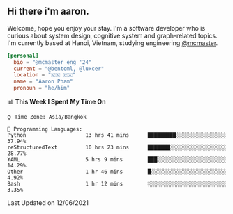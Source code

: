 <h2><b>Hi there i'm aaron. </b></h2>

Welcome, hope you enjoy your stay. I'm a software developer who is curious about system design, cognitive system and graph-related topics. I'm currently based at Hanoi, Vietnam, studying engineering [@mcmaster](https://www.mcmaster.ca/).

```toml
[personal]
  bio = "@mcmaster eng '24"
  current = "@bentoml, @luxcer"
  location = "🇻🇳 🇨🇦"
  name = "Aaron Pham"
  pronoun = "he/him"
```
<!--<img src="https://github-readme-stats.vercel.app/api?username=aarnphm&show_icons=true&count_private=true&theme=dark" height="170"/>-->
<!--<img src="https://github-readme-stats.vercel.app/api/top-langs/?username=aarnphm&layout=compact&hide=css&theme=dark" height="170" />-->

<!--START_SECTION:waka-->
📊 **This Week I Spent My Time On** 

```text
⌚︎ Time Zone: Asia/Bangkok

💬 Programming Languages: 
Python                   13 hrs 41 mins      █████████░░░░░░░░░░░░░░░░   37.94% 
reStructuredText         10 hrs 23 mins      ███████░░░░░░░░░░░░░░░░░░   28.77% 
YAML                     5 hrs 9 mins        ███░░░░░░░░░░░░░░░░░░░░░░   14.29% 
Other                    1 hr 46 mins        █░░░░░░░░░░░░░░░░░░░░░░░░   4.92% 
Bash                     1 hr 12 mins        ░░░░░░░░░░░░░░░░░░░░░░░░░   3.35%

```


 Last Updated on 12/06/2021
<!--END_SECTION:waka-->
